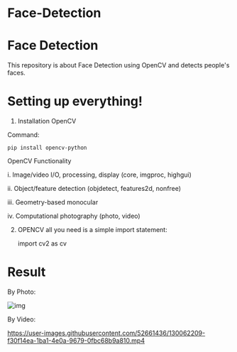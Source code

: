 # Face-Detection

# Face Detection
This repository is about Face Detection using OpenCV and detects people's faces.

# Setting up everything!
1. Installation OpenCV 

Command:

    pip install opencv-python 
    

OpenCV Functionality 

i. Image/video I/O, processing, display (core, imgproc, highgui) 

ii. Object/feature detection (objdetect, features2d, nonfree) 

iii. Geometry-based monocular 

iv. Computational photography (photo, video)


2. OPENCV all you need is a simple import statement:

      import cv2 as cv

# Result

By Photo:

![img](https://user-images.githubusercontent.com/52661436/130063096-1fa3fa38-cc70-423f-8f16-8fd04f970f78.jpg)


By Video:

https://user-images.githubusercontent.com/52661436/130062209-f30f14ea-1ba1-4e0a-9679-0fbc68b9a810.mp4


